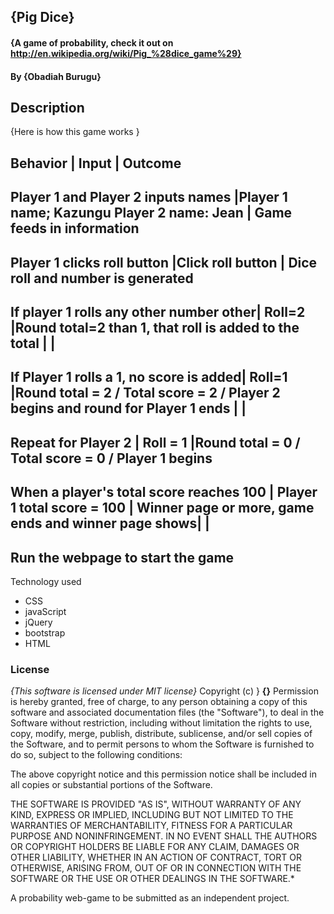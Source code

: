 ## {Pig Dice}
#### {A game of probability, check it out on http://en.wikipedia.org/wiki/Pig_%28dice_game%29}
#### By **{Obadiah Burugu}**

## Description
{Here is how this game works }


Behavior                                |  Input                                              |         Outcome
----------------------------------------------------------------------------------------------------------------------------
Player 1 and Player 2 inputs names      |Player 1 name; Kazungu   Player 2 name: Jean         | Game feeds in information
-----------------------------------------------------------------------------------------------------------------------------
Player 1 clicks roll button             |Click roll button                                    | Dice roll and number is generated
-----------------------------------------------------------------------------------------------------------------------------
If player 1 rolls any other number other| Roll=2                                              |Round total=2
than 1, that roll is added to the total |                                                     |
-----------------------------------------------------------------------------------------------------------------------------
If Player 1 rolls a 1, no score is added| Roll=1                                              |Round total = 2 / Total score = 2 / Player 2 begins
and round for Player 1 ends	            |                                                     |
-------------------------------------------------------------------------------------------------------------------------------
Repeat for Player 2                     |	Roll = 1                                            |Round total = 0 / Total score = 0 / Player 1 begins
--------------------------------------------------------------------------------------------------------------------------------
When a player's total score reaches 100 | Player 1 total score = 100	                        | Winner page
or more, game ends and winner page shows|                                                     |
--------------------------------------------------------------------------------------------------------------------------------

## Run the webpage to start the game

Technology used
* CSS
* javaScript
* jQuery
* bootstrap
* HTML

### License
*{This software is licensed under MIT license}*
Copyright (c) } **{}**
Permission is hereby granted, free of charge, to any person obtaining a copy of this software and associated documentation files (the "Software"), to deal in the Software without restriction, including without limitation the rights to use, copy, modify, merge, publish, distribute, sublicense, and/or sell copies of the Software, and to permit persons to whom the Software is furnished to do so, subject to the following conditions:

The above copyright notice and this permission notice shall be included in all copies or substantial portions of the Software.

THE SOFTWARE IS PROVIDED "AS IS", WITHOUT WARRANTY OF ANY KIND, EXPRESS OR IMPLIED, INCLUDING BUT NOT LIMITED TO THE WARRANTIES OF MERCHANTABILITY, FITNESS FOR A PARTICULAR PURPOSE AND NONINFRINGEMENT. IN NO EVENT SHALL THE AUTHORS OR COPYRIGHT HOLDERS BE LIABLE FOR ANY CLAIM, DAMAGES OR OTHER LIABILITY, WHETHER IN AN ACTION OF CONTRACT, TORT OR OTHERWISE, ARISING FROM, OUT OF OR IN CONNECTION WITH THE SOFTWARE OR THE USE OR OTHER DEALINGS IN THE SOFTWARE.*
  
A probability web-game to be submitted as an independent project.
